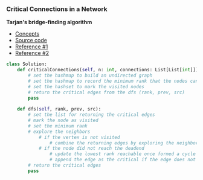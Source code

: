### Critical Connections in a Network
**Tarjan's bridge-finding algorithm**
- [Concepts](images/tarjan.png)
- [Source code](source/tarjan.py)
- [Reference #1](https://www.youtube.com/watch?v=jFZsDDB0-vo)
- [Reference #2](https://www.youtube.com/watch?v=RYaakWv5m6o)

```python
class Solution:
    def criticalConnections(self, n: int, connections: List[List[int]]) -> List[List[int]]:
        # set the hashmap to build an undirected graph
        # set the hashmap to record the minimum rank that the nodes can reach      
        # set the hashset to mark the visited nodes 
        # return the critical edges from the dfs (rank, prev, src)
        pass
        
    def dfs(self, rank, prev, src):
        # set the list for returning the critical edges
        # mark the node as visited
        # set the minimum rank
        # explore the neighbors 
            # if the vertex is not visited
                # combine the returning edges by exploring the neighbors with dfs 
            # if the node did not reach the deadend
                # update the lowest rank reachable once formed a cycle
                # append the edge as the critical if the edge does not return as a cycle
        # return the critical edges 
        pass
```
